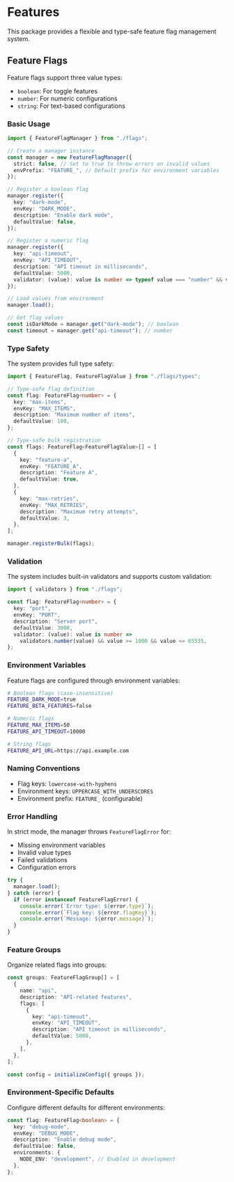 # Features

This package provides a flexible and type-safe feature flag management system.

## Feature Flags

Feature flags support three value types:

- `boolean`: For toggle features
- `number`: For numeric configurations
- `string`: For text-based configurations

### Basic Usage

```typescript
import { FeatureFlagManager } from "./flags";

// Create a manager instance
const manager = new FeatureFlagManager({
  strict: false, // Set to true to throw errors on invalid values
  envPrefix: "FEATURE_", // Default prefix for environment variables
});

// Register a boolean flag
manager.register({
  key: "dark-mode",
  envKey: "DARK_MODE",
  description: "Enable dark mode",
  defaultValue: false,
});

// Register a numeric flag
manager.register({
  key: "api-timeout",
  envKey: "API_TIMEOUT",
  description: "API timeout in milliseconds",
  defaultValue: 5000,
  validator: (value): value is number => typeof value === "number" && value > 0 && value <= 60000,
});

// Load values from environment
manager.load();

// Get flag values
const isDarkMode = manager.get("dark-mode"); // boolean
const timeout = manager.get("api-timeout"); // number
```

### Type Safety

The system provides full type safety:

```typescript
import { FeatureFlag, FeatureFlagValue } from "./flags/types";

// Type-safe flag definition
const flag: FeatureFlag<number> = {
  key: "max-items",
  envKey: "MAX_ITEMS",
  description: "Maximum number of items",
  defaultValue: 100,
};

// Type-safe bulk registration
const flags: FeatureFlag<FeatureFlagValue>[] = [
  {
    key: "feature-a",
    envKey: "FEATURE_A",
    description: "Feature A",
    defaultValue: true,
  },
  {
    key: "max-retries",
    envKey: "MAX_RETRIES",
    description: "Maximum retry attempts",
    defaultValue: 3,
  },
];

manager.registerBulk(flags);
```

### Validation

The system includes built-in validators and supports custom validation:

```typescript
import { validators } from "./flags";

const flag: FeatureFlag<number> = {
  key: "port",
  envKey: "PORT",
  description: "Server port",
  defaultValue: 3000,
  validator: (value): value is number =>
    validators.number(value) && value >= 1000 && value <= 65535,
};
```

### Environment Variables

Feature flags are configured through environment variables:

```bash
# Boolean flags (case-insensitive)
FEATURE_DARK_MODE=true
FEATURE_BETA_FEATURES=false

# Numeric flags
FEATURE_MAX_ITEMS=50
FEATURE_API_TIMEOUT=10000

# String flags
FEATURE_API_URL=https://api.example.com
```

### Naming Conventions

- Flag keys: `lowercase-with-hyphens`
- Environment keys: `UPPERCASE_WITH_UNDERSCORES`
- Environment prefix: `FEATURE_` (configurable)

### Error Handling

In strict mode, the manager throws `FeatureFlagError` for:

- Missing environment variables
- Invalid value types
- Failed validations
- Configuration errors

```typescript
try {
  manager.load();
} catch (error) {
  if (error instanceof FeatureFlagError) {
    console.error(`Error type: ${error.type}`);
    console.error(`Flag key: ${error.flagKey}`);
    console.error(`Message: ${error.message}`);
  }
}
```

### Feature Groups

Organize related flags into groups:

```typescript
const groups: FeatureFlagGroup[] = [
  {
    name: "api",
    description: "API-related features",
    flags: [
      {
        key: "api-timeout",
        envKey: "API_TIMEOUT",
        description: "API timeout in milliseconds",
        defaultValue: 5000,
      },
    ],
  },
];

const config = initializeConfig({ groups });
```

### Environment-Specific Defaults

Configure different defaults for different environments:

```typescript
const flag: FeatureFlag<boolean> = {
  key: "debug-mode",
  envKey: "DEBUG_MODE",
  description: "Enable debug mode",
  defaultValue: false,
  environments: {
    NODE_ENV: "development", // Enabled in development
  },
};
```
